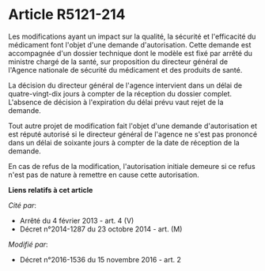 # Article R5121-214

Les modifications ayant un impact sur la qualité, la sécurité et l'efficacité du médicament font l'objet d'une demande
d'autorisation. Cette demande est accompagnée d'un dossier technique dont le modèle est fixé par arrêté du ministre chargé de
la santé, sur proposition du directeur général de l'Agence nationale de sécurité du médicament et des produits de santé.

La décision du directeur général de l'agence intervient dans un délai de quatre-vingt-dix jours à compter de la réception du
dossier complet. L'absence de décision à l'expiration du délai prévu vaut rejet de la demande.

Tout autre projet de modification fait l'objet d'une demande d'autorisation et est réputé autorisé si le directeur général de
l'agence ne s'est pas prononcé dans un délai de soixante jours à compter de la date de réception de la demande.

En cas de refus de la modification, l'autorisation initiale demeure si ce refus n'est pas de nature à remettre en cause cette
autorisation.

**Liens relatifs à cet article**

_Cité par_:

  - Arrêté du 4 février 2013 - art. 4 (V)
  - Décret n°2014-1287 du 23 octobre 2014 - art. (M)

_Modifié par_:

  - Décret n°2016-1536 du 15 novembre 2016 - art. 2
